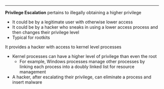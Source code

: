 - - -
**Privilege Escalation** pertains to illegally obtaining a higher privilege
- It could be by a legitimate user with otherwise lower access
- It could be by a hacker who sneaks in using a lower access process and then changes their privilege level
- Typical for rootkits

It provides a hacker with access to kernel level processes
- Kernel processes can have a higher level of privilege than even the root
	- For example, Windows processes manage other processes by linking each process into a doubly linked list for resource management
- A hacker, after escalating their privilege, can eliminate a process and insert malware
